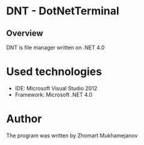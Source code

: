 # DNT - DotNetTerminal

## Overview
DNT is file manager written on .NET 4.0


# Used technologies

- IDE: Microsoft Visual Studio 2012
- Framework: Microsoft .NET 4.0

# Author
The program was written by Zhomart Mukhamejanov
